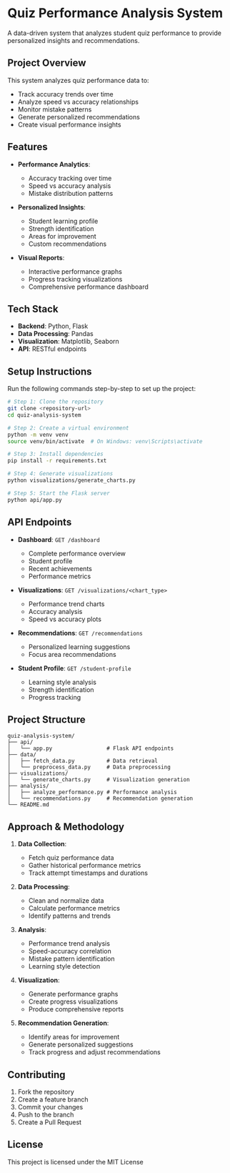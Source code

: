 # Quiz Performance Analysis System

A data-driven system that analyzes student quiz performance to provide personalized insights and recommendations.

## Project Overview

This system analyzes quiz performance data to:
- Track accuracy trends over time
- Analyze speed vs accuracy relationships
- Monitor mistake patterns
- Generate personalized recommendations
- Create visual performance insights

## Features

- **Performance Analytics**: 
  - Accuracy tracking over time
  - Speed vs accuracy analysis
  - Mistake distribution patterns

- **Personalized Insights**:
  - Student learning profile
  - Strength identification
  - Areas for improvement
  - Custom recommendations

- **Visual Reports**:
  - Interactive performance graphs
  - Progress tracking visualizations
  - Comprehensive performance dashboard

## Tech Stack

- **Backend**: Python, Flask
- **Data Processing**: Pandas
- **Visualization**: Matplotlib, Seaborn
- **API**: RESTful endpoints

## Setup Instructions

Run the following commands step-by-step to set up the project:

```bash
# Step 1: Clone the repository
git clone <repository-url>
cd quiz-analysis-system

# Step 2: Create a virtual environment
python -m venv venv
source venv/bin/activate  # On Windows: venv\Scripts\activate

# Step 3: Install dependencies
pip install -r requirements.txt

# Step 4: Generate visualizations
python visualizations/generate_charts.py

# Step 5: Start the Flask server
python api/app.py
```

## API Endpoints

- **Dashboard**: `GET /dashboard`
  - Complete performance overview
  - Student profile
  - Recent achievements
  - Performance metrics

- **Visualizations**: `GET /visualizations/<chart_type>`
  - Performance trend charts
  - Accuracy analysis
  - Speed vs accuracy plots

- **Recommendations**: `GET /recommendations`
  - Personalized learning suggestions
  - Focus area recommendations

- **Student Profile**: `GET /student-profile`
  - Learning style analysis
  - Strength identification
  - Progress tracking

## Project Structure

```
quiz-analysis-system/
├── api/
│   └── app.py                 # Flask API endpoints
├── data/
│   ├── fetch_data.py          # Data retrieval
│   └── preprocess_data.py     # Data preprocessing
├── visualizations/
│   └── generate_charts.py     # Visualization generation
├── analysis/
│   ├── analyze_performance.py # Performance analysis
│   └── recommendations.py     # Recommendation generation
└── README.md
```

## Approach & Methodology

1. **Data Collection**:
   - Fetch quiz performance data
   - Gather historical performance metrics
   - Track attempt timestamps and durations

2. **Data Processing**:
   - Clean and normalize data
   - Calculate performance metrics
   - Identify patterns and trends

3. **Analysis**:
   - Performance trend analysis
   - Speed-accuracy correlation
   - Mistake pattern identification
   - Learning style detection

4. **Visualization**:
   - Generate performance graphs
   - Create progress visualizations
   - Produce comprehensive reports

5. **Recommendation Generation**:
   - Identify areas for improvement
   - Generate personalized suggestions
   - Track progress and adjust recommendations

## Contributing

1. Fork the repository
2. Create a feature branch
3. Commit your changes
4. Push to the branch
5. Create a Pull Request

## License

This project is licensed under the MIT License 
```

